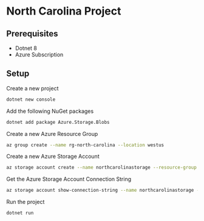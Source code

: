 # North Carolina Project

## Prerequisites

- Dotnet 8
- Azure Subscription

## Setup

Create a new project

```bash
dotnet new console
```

Add the following NuGet packages

```bash
dotnet add package Azure.Storage.Blobs
```

Create a new Azure Resource Group

```bash
az group create --name rg-north-carolina --location westus
```

Create a new Azure Storage Account

```bash
az storage account create --name northcarolinastorage --resource-group rg-north-carolina --location westus --sku Standard_LRS
```

Get the Azure Storage Account Connection String

```bash
az storage account show-connection-string --name northcarolinastorage --resource-group rg-north-carolina --query connectionString --output tsv
```

Run the project

```bash
dotnet run
```
